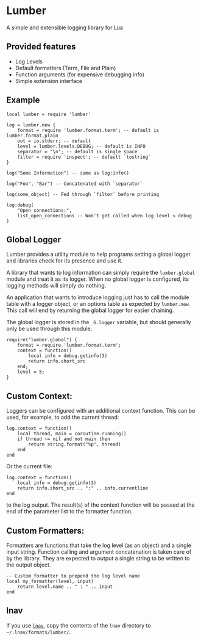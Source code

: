 # Lumber

A simple and extensible logging library for Lua

## Provided features

- Log Levels
- Default formatters (Term, File and Plain)
- Function arguments (for expensive debugging info)
- Simple extension interface

## Example

	local lumber = require 'lumber'

	log = lumber.new {
		format = require 'lumber.format.term'; -- default is lumber.format.plain
		out = io.stderr; -- default
		level = lumber.levels.DEBUG; -- default is INFO
		separator = "\n"; -- default is single space
		filter = require 'inspect'; -- default `tostring`
	}

	log("Some Information") -- same as log:info()

	log("Foo", "Bar") -- Concatenated with `separator`

	log(some_object) -- Fed through `filter` before printing

	log:debug(
		"Open connections:",
		list_open_connections -- Won't get called when log level < debug
	)

## Global Logger

Lumber provides a utility module to help programs setting a global logger and
libraries check for its presence and use it.

A library that wants to log information can simply require the `lumber.global`
module and treat it as its logger. When no global logger is configured, its
logging methods will simply do nothing.

An application that wants to introduce logging just has to call the module table
with a logger object, or an options table as expected by `lumber.new`. This call
will end by returning the global logger for easier chaining.

The global logger is stored in the `_G.logger` variable, but should generally
only be used through this module.

	require("lumber.global") {
		format = require 'lumber.format.term';
		context = function()
			local info = debug.getinfo(3)
			return info.short_src
		end;
		level = 5;
	}

## Custom Context:

Loggers can be configured with an additional context function.
This can be used, for example, to add the current thread:

	log.context = function() 
		local thread, main = coroutine.running()
		if thread ~= nil and not main then
			return string.format("%p", thread)
		end
	end

Or the current file:

	log.context = function()
		local info = debug.getinfo(3)
		return info.short_src .. ":" .. info.currentline
	end

to the log output. The result(s) of the context function will be passed at the
end of the parameter list to the formatter function.

## Custom Formatters:

Formatters are functions that take the log level (as an object) and a single
input string. Function calling and argument concatenation is taken care of by
the library. They are expected to output a single string to be written to the
output object.

	-- Custom formatter to prepend the log level name
	local my_formatter(level, input)
		return level.name .. " : " .. input
	end

## lnav

If you use [`lnav`](https://lnav.org), copy the contents of the `lnav` directory
to `~/.lnav/formats/lumber/`.
